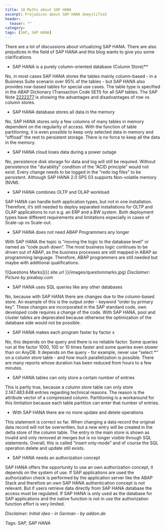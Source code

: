 ```yaml
---
title: 10 Myths about SAP HANA
excerpt: Prejudices about SAP HANA demystified
header:
  teaser: ""
category:
tags: [SAP, SAP HANA]
---
```


There are a lot of discussions about virtualizing SAP HANA. There are also prejudices in the field of SAP HANA and this blog wants to give you some clarifications.

* SAP HANA is a purely column-oriented database (Column Store)**

No, in most cases SAP HANA stores the tables mainly column-based - in a Business Suite scenario over 95% of the tables - but SAP HANA also provides row-based tables for special use cases. The table type is specified in the ABAP Dictionary (Transaction Code SE11) for all SAP tables. The SAP Note [2222277](https://launchpad.support.sap.com/#/notes/2222277) is showing the advantages and disadvantages of row vs column stores.

* SAP HANA database stores all data in the memory

No, SAP HANA stores only a few columns of many tables in memory dependent on the regularity of access. With the function of table partitioning, it is even possible to keep only selected data in memory and “offload” the rest to persistent storage. There is no force to keep all the data in the memory.

* SAP HANA cloud loses data during a power outage

No, persistence disk storage for data and log will still be required. Without persistence the "durability" condition of the “ACID principle” would not exist. Every change needs to be logged in the “redo log files” to be persistent. Although SAP HANA 2.0 SPS 03 supports Non-volatile memory (NVM).

* SAP HANA combines OLTP and OLAP workload

SAP HANA can handle both application types, but not in one installation. Therefore, it’s still needed to deploy separated installations for OLTP and OLAP applications to run e.g. an ERP and a BW system. Both deployment types have different requirements and limitations especially in cases of Scale-up vs Scale-out.

* SAP HANA does not need ABAP Programmers any longer

With SAP HANA the topic is “moving the logic to the database level” or named as “code push down”. The most business logic continues to be driven out of ABAP, as the business processes are still mapped in ABAP as programming language. Therefore, ABAP programmers are still needed but maybe with additional qualifications.  

![Questions Marks]({{ site.url }}/images/questionmarks.jpg)
*Disclaimer: Picture by pixabay.com*

* SAP HANA uses SQL queries like any other databases

No, because with SAP HANA there are changes due to the column-based store. An example of this is the output order - keyword “order by primary key”. These changes are incorporated in the SAP standard code, own developed code requires a change of the code. With SAP HANA, pool and cluster tables are deprecated because otherwise the optimization of the database side would not be possible.

* SAP HANA makes each program faster by factor x

No, this depends on the query and there is no reliable factor. Some queries run at the factor 1000, 100 or 10 times faster and some queries even slower than on AnyDB. It depends on the query - for example, never use “select \*” on a column store table - and how much parallelization is possible. There are many reports whose duration has been reduced from hours to a few minutes.

* SAP HANA tables can only store a certain number of entries

This is partly true, because a column store table can only store 2.147.483.648 entries regarding technical reasons. The reason is the attribute vector of a compressed column. Partitioning is a workaround for this limitation because each table partition can enter that number of entries.

* With SAP HANA there are no more update and delete operations

This statement is correct so far. When changing a data record the original data record will not be overwritten, but a new entry will be created in the delta store of the column table. The entry in the main store is shown as invalid and only removed at merges but is no longer visible through SQL statements. Overall, this is called “insert only-mode” and of course the SQL operation delete and update still exists.

* SAP HANA needs an authorization concept

SAP HANA offers the opportunity to use an own authorization concept, it depends on the system of use. If SAP applications are used the authorization check is performed by the application server like the ABAP Stack and therefore an own SAP HANA authentication concept is not relevant. But if users retrieve data directly from SAP HANA database the access must be regulated. If SAP HANA is only used as the database for SAP applications and the native function is not in use the authorization function effort is very limited.

*Disclaimer: Initial idea - in German - by addon.de*

*Tags: SAP, SAP HANA*
